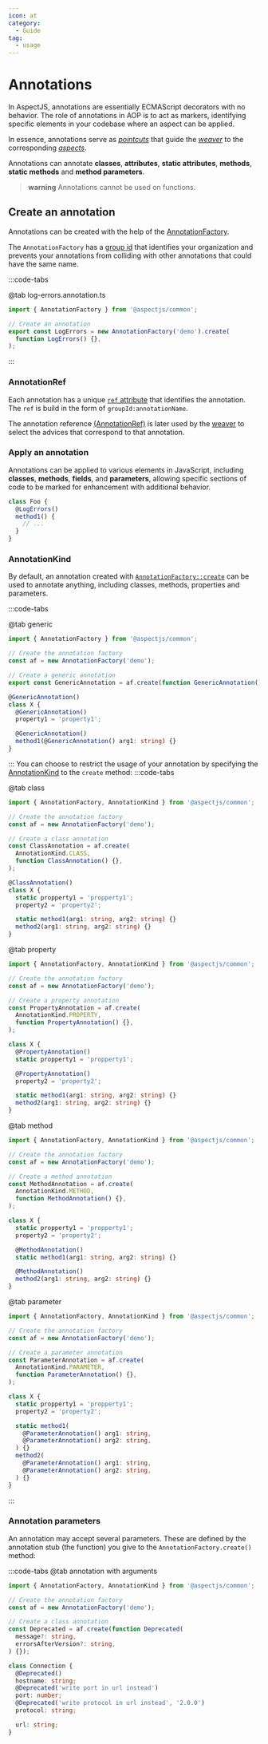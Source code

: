```yaml
---
icon: at
category:
  - Guide
tag:
  - usage
---
```


# <i class="fa fa-at"></i> Annotations

In AspectJS, annotations are essentially ECMAScript decorators with no behavior. The role of annotations in AOP is to act as markers, identifying specific elements in your codebase where an aspect can be applied.

In essence, annotations serve as [_pointcuts_](#pointcuts) that guide the [_weaver_](#weaver) to the corresponding [_aspects_](#aspect).

Annotations can annotate **classes**, **attributes**, **static attributes**, **methods**, **static methods** and **method parameters**.

> **warning** Annotations cannot be used on functions.

## Create an annotation

Annotations can be created with the help of the [AnnotationFactory](../../api/classes/common.AnnotationFactory.md).

The `AnnotationFactory` has a [group id](../../api/classes/common.AnnotationFactory.md#groupid) that identifies your organization and prevents your annotations from colliding with other annotations that could have the same name.

:::code-tabs

@tab log-errors.annotation.ts

```ts
import { AnnotationFactory } from '@aspectjs/common';

// Create an annotation
export const LogErrors = new AnnotationFactory('demo').create(
  function LogErrors() {},
);
```

:::

### AnnotationRef

Each annotation has a unique [`ref` attribute](../../api/classes/common.AnnotationRef.md) that identifies the annotation. The `ref` is build in the form of `groupId:annotationName`.

The annotation reference [(AnnotationRef)](../../api/classes/common.AnnotationRef.md) is later used by the [weaver](../../api/interfaces/core.Weaver.md) to select the advices that correspond to that annotation.

### Apply an annotation

Annotations can be applied to various elements in JavaScript, including **classes**, **methods**, **fields**, and **parameters**, allowing specific sections of code to be marked for enhancement with additional behavior.

```ts
class Foo {
  @LogErrors()
  method1() {
    // ...
  }
}
```

### AnnotationKind

By default, an annotation created with [`AnnotationFactory::create`](../../api/classes/common.AnnotationFactory.md#create) can be used to annotate anything, including classes, methods, properties and parameters.

:::code-tabs

@tab generic

```ts
import { AnnotationFactory } from '@aspectjs/common';

// Create the annotation factory
const af = new AnnotationFactory('demo');

// Create a generic annotation
export const GenericAnnotation = af.create(function GenericAnnotation() {});

@GenericAnnotation()
class X {
  @GenericAnnotation()
  property1 = 'property1';

  @GenericAnnotation()
  method1(@GenericAnnotation() arg1: string) {}
}
```

:::
You can choose to restrict the usage of your annotation by specifying the [AnnotationKind](../../api/enums/common.AnnotationKind.md) to the `create` method:
:::code-tabs

@tab class

```ts
import { AnnotationFactory, AnnotationKind } from '@aspectjs/common';

// Create the annotation factory
const af = new AnnotationFactory('demo');

// Create a class annotation
const ClassAnnotation = af.create(
  AnnotationKind.CLASS,
  function ClassAnnotation() {},
);

@ClassAnnotation()
class X {
  static propperty1 = 'propperty1';
  property2 = 'property2';

  static method1(arg1: string, arg2: string) {}
  method2(arg1: string, arg2: string) {}
}
```

@tab property

```ts
import { AnnotationFactory, AnnotationKind } from '@aspectjs/common';

// Create the annotation factory
const af = new AnnotationFactory('demo');

// Create a property annotation
const PropertyAnnotation = af.create(
  AnnotationKind.PROPERTY,
  function PropertyAnnotation() {},
);

class X {
  @PropertyAnnotation()
  static propperty1 = 'propperty1';

  @PropertyAnnotation()
  property2 = 'property2';

  static method1(arg1: string, arg2: string) {}
  method2(arg1: string, arg2: string) {}
}
```

@tab method

```ts
import { AnnotationFactory, AnnotationKind } from '@aspectjs/common';

// Create the annotation factory
const af = new AnnotationFactory('demo');

// Create a method annotation
const MethodAnnotation = af.create(
  AnnotationKind.METHOD,
  function MethodAnnotation() {},
);

class X {
  static propperty1 = 'propperty1';
  property2 = 'property2';

  @MethodAnnotation()
  static method1(arg1: string, arg2: string) {}

  @MethodAnnotation()
  method2(arg1: string, arg2: string) {}
}
```

@tab parameter

```ts
import { AnnotationFactory, AnnotationKind } from '@aspectjs/common';

// Create the annotation factory
const af = new AnnotationFactory('demo');

// Create a parameter annotation
const ParameterAnnotation = af.create(
  AnnotationKind.PARAMETER,
  function ParameterAnnotation() {},
);

class X {
  static propperty1 = 'propperty1';
  property2 = 'property2';

  static method1(
    @ParameterAnnotation() arg1: string,
    @ParameterAnnotation() arg2: string,
  ) {}
  method2(
    @ParameterAnnotation() arg1: string,
    @ParameterAnnotation() arg2: string,
  ) {}
}
```

:::

### Annotation parameters

An annotation may accept several parameters. These are defined by the annotation stub (the function) you give to the `AnnotationFactory.create()` method:

:::code-tabs
@tab annotation with arguments

```ts
import { AnnotationFactory, AnnotationKind } from '@aspectjs/common';

// Create the annotation factory
const af = new AnnotationFactory('demo');

// Create a class annotation
const Deprecated = af.create(function Deprecated(
  message?: string,
  errorsAfterVersion?: string,
) {});

class Connection {
  @Deprecated()
  hostname: string;
  @Deprecated('write port in url instead')
  port: number;
  @Deprecated('write protocol in url instead', '2.0.0')
  protocol: string;

  url: string;
}
```
